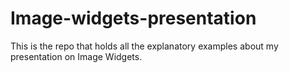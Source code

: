 # Image-widgets-presentation
This is the repo that holds all the explanatory examples about my presentation on Image Widgets.
